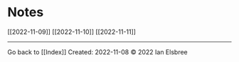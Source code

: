 # Notes

[[2022-11-09]]
[[2022-11-10]]
[[2022-11-11]]

---
Go back to [[Index]]
Created: 2022-11-08
© 2022 Ian Elsbree
